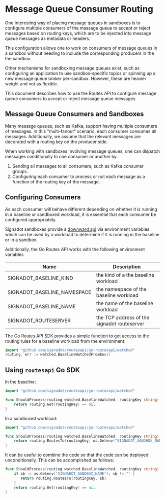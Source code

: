 # Message Queue Consumer Routing

One interesting way of placing message queues in sandboxes is to configure
multiple consumers of the message queue to accept or reject messages based on
routing keys, which are to be injected into message queue messages as metadata
or headers.

This configuration allows one to work on consumers of message queues in a
sandbox without needing to include the corresponding producers in the the
sandbox.

Other mechanisms for sandboxing message queues exist, such as configuring an
application to use sandbox-specific topics or spinning up a new message queue
broker per-sandbox.  However, these are heavier weight and not as flexible.

This document describes how to use the Routes API to configure message queue
consumers to accept or reject message queue messages.

## Message Queue Consumers and Sandboxes

Many message queues, such as Kafka, support having multiple consumers of
messages.  In this "multi-fanout" scenario, each consumer consumes all
messages.  Additionally, we assume that the relevant messages are decorated
with a routing key on the producer side.

When working with sandboxes involving message queues, one can dispatch messages
conditionally to one consumer or another by:

1. Sending all messages to all consumers, such as Kafka consumer groups.
1. Configuring each consumer to process or not each message as a function
of the routing key of the message.


## Configuring Consumers

As each consumer will behave different depending on whether it is running in a
baseline or sandboxed workload, it is essential that each consumer be configured
appropriately.

Signadot sandboxes provide a [downward api](https://www.signadot.com/docs/reference/sandboxes/sandbox-downward-api) via environment variables which can be used by a workload to determine if it is running in
the baseline or in a sandbox.

Additionally, the Go Routes API works with the
following environment variables

| Name                        | Description                                 |
|-----------------------------|---------------------------------------------|
| SIGNADOT_BASELINE_KIND      | the kind of a the baseline workload         |
| SIGNADOT_BASELINE_NAMESPACE | the namespace of the baseline workload      |
| SIGNADOT_BASELINE_NAME      | the name of the baseline workload           |
| SIGNADOT_ROUTESERVER        | the TCP address of the signadot routeserver |

The Go Routes API SDK provides a simple function to get access to the routing
rules for a baseline workload from the environment:

```go
import "github.com/signadot/routesapi/go-routesapi/watched"
routing, err := watched.BaselineWatchedFromEnv()
```

## Using `routesapi` Go SDK

In the baseline:
```go
import "github.com/signadot/routesapi/go-routesapi/watched"

func ShouldProcess(routing watched.BaselineWatched, routingKey string) bool {
    return routing.Get(routingKey) == nil
}
```

In a sandboxed workload:

```go
import "github.com/signadot/routesapi/go-routesapi/watched"

func ShouldProcess(routing watched.BaselineWatched, routingKey string) bool {
    return routing.RoutesTo(routingKey, os.Getenv("SIGNADOT_SANDBOX_NAME"))
}
```

It can be useful to combine the code so that the code can be deployed
unconditionally.  This can be accomplished as follows:

```go
func ShouldProcess(routing watched.BaselineWatched, routingKey string) bool {
    if sb := os.Getenv("SIGNADOT_SANDBOX_NAME"); sb != "" {
       return routing.RoutesTo(routingKey, sb)
    }
    return routing.Get(routingKey) == nil
}
```
